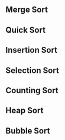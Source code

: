 ## Merge Sort

## Quick Sort

## Insertion Sort

## Selection Sort

## Counting Sort

## Heap Sort

## Bubble Sort
